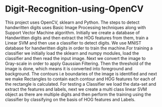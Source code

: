 # Digit-Recognition-using-OpenCV
This project uses OpenCV, sklearn and Python. The steps to detect handwritten digits uses Basic Image Processing techniques along with Support Vector Machine algorithm. Initially we create a database of Handwritten digits and then extract the HOG features from them, train a Linear SVM and then use a classifier to detect digits. We use MNIST database for handwritten digits in order to train the machine.For training a classifier we initially load the sklearn and numpy modules, load the classifier and then read the input image. Next we convert the image to Gray-scale in order to apply Gaussian Filtering. Then the threshold of the image is done, which means it is converted into foreground and background. The contours i.e boundaries of the image is identified and next we make Rectangles to contain each contour and HOG features for each of the rectangle is calculated. For testing a Classifier we load the data-set and extract the features and labels, next we create a multi class linear SVM object as there are multiple digits and then perform the training using the classifier by classifying on the basis of HOG features and Labels.

